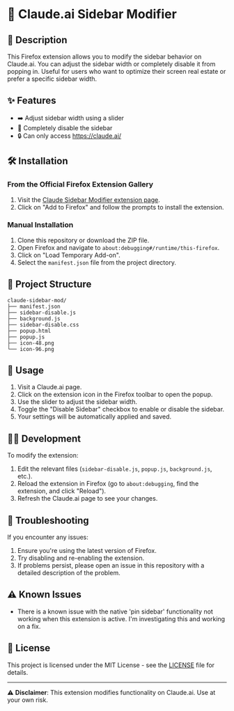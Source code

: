 # 🤖 Claude.ai Sidebar Modifier

## 🎯 Description
This Firefox extension allows you to modify the sidebar behavior on Claude.ai. You can adjust the sidebar width or completely disable it from popping in. Useful for users who want to optimize their screen real estate or prefer a specific sidebar width.

## ✨ Features
- ➡️ Adjust sidebar width using a slider
- 🚫 Completely disable the sidebar
- 🔒 Can only access https://claude.ai/

## 🛠️ Installation

### From the Official Firefox Extension Gallery
1. Visit the [Claude Sidebar Modifier extension page](https://addons.mozilla.org/en-US/firefox/addon/claude-sidebar-modifier/).
2. Click on "Add to Firefox" and follow the prompts to install the extension.

### Manual Installation
1. Clone this repository or download the ZIP file.
2. Open Firefox and navigate to `about:debugging#/runtime/this-firefox`.
3. Click on "Load Temporary Add-on".
4. Select the `manifest.json` file from the project directory.

## 📁 Project Structure
```
claude-sidebar-mod/
├── manifest.json
├── sidebar-disable.js
├── background.js
├── sidebar-disable.css
├── popup.html
├── popup.js
├── icon-48.png
└── icon-96.png
```

## 🔧 Usage
1. Visit a Claude.ai page.
2. Click on the extension icon in the Firefox toolbar to open the popup.
3. Use the slider to adjust the sidebar width.
4. Toggle the "Disable Sidebar" checkbox to enable or disable the sidebar.
5. Your settings will be automatically applied and saved.

## 👨‍💻 Development
To modify the extension:
1. Edit the relevant files (`sidebar-disable.js`, `popup.js`, `background.js`, etc.).
2. Reload the extension in Firefox (go to `about:debugging`, find the extension, and click "Reload").
3. Refresh the Claude.ai page to see your changes.

## 🐛 Troubleshooting
If you encounter any issues:
1. Ensure you're using the latest version of Firefox.
2. Try disabling and re-enabling the extension.
3. If problems persist, please open an issue in this repository with a detailed description of the problem.

## ⚠️ Known Issues
- There is a known issue with the native 'pin sidebar' functionality not working when this extension is active. I'm investigating this and working on a fix.

## 📄 License
This project is licensed under the MIT License - see the [LICENSE](LICENSE) file for details.

---
⚠️ **Disclaimer**: This extension modifies functionality on Claude.ai. Use at your own risk.